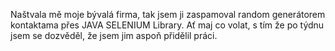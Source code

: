 Naštvala mě moje bývalá firma, tak jsem ji zaspamoval random generátorem kontaktama
přes JAVA SELENIUM Library. Ať maj co volat, s tím že po týdnu jsem se dozvěděl, že jsem 
jim aspoň přidělil práci.